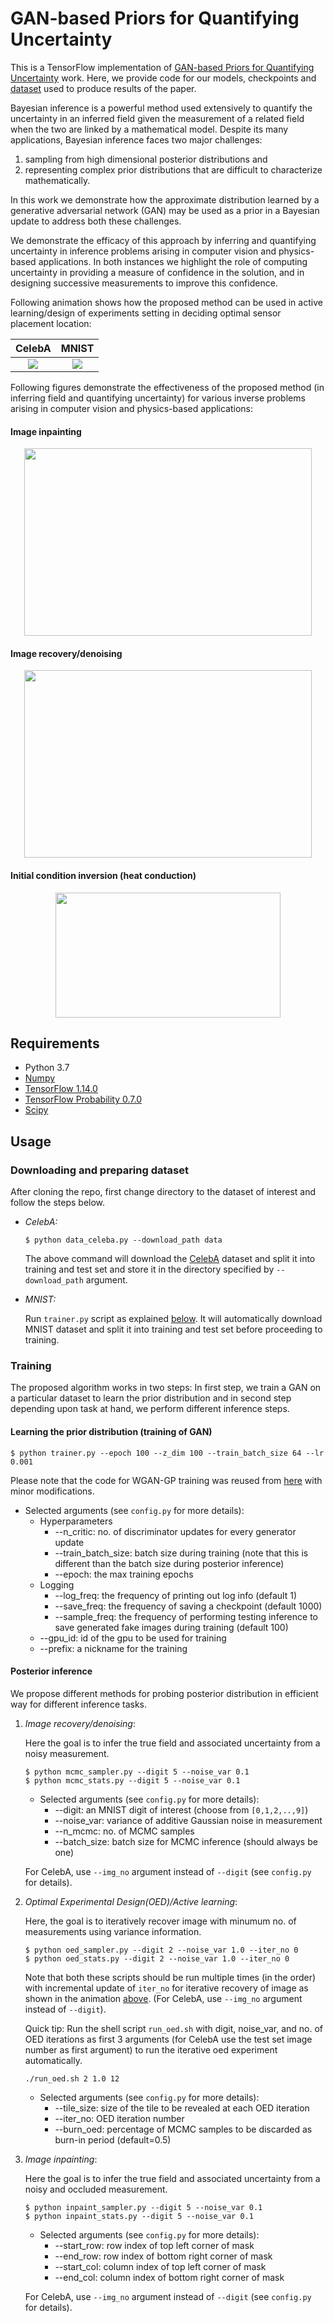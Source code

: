 # GAN-based Priors for Quantifying Uncertainty
This is a TensorFlow implementation of [GAN-based Priors for Quantifying Uncertainty](https://arxiv.org/abs/2003.12597)
work. Here, we provide code for our models, checkpoints and [dataset](https://github.com/dhruvpatel108/GANPriors/blob/master/README.md#downloading-and-preparing-dataset) used to produce results of the paper.

Bayesian inference is a powerful method used extensively to quantify the uncertainty in an inferred field given the measurement of a related field
when the two are linked by a mathematical model. Despite its many applications, Bayesian inference faces two major 
challenges: 
1. sampling from high dimensional posterior distributions and 
2. representing complex prior distributions that are difficult to characterize mathematically. 

In this work we demonstrate how the approximate distribution learned by a generative adversarial network (GAN) may be used as a
prior in a Bayesian update to address both these challenges.

We demonstrate the efficacy of this approach by inferring and 
quantifying uncertainty in inference problems arising in computer vision and physics-based applications. 
In both instances we highlight the role of computing uncertainty in providing a measure of confidence in the solution,
and in designing successive measurements to improve this confidence. 

Following animation shows how the proposed method can be used in active learning/design of experiments setting in deciding
optimal sensor placement location:

CelebA             |  MNIST
:-------------------------:|:-------------------------:
![](https://github.com/dhruvpatel108/GANPriors/blob/master/images/celeba_oed.gif)  |  ![](https://github.com/dhruvpatel108/GANPriors/blob/master/images/mnist_oed.gif)

Following figures demonstrate the effectiveness of the proposed method (in inferring field and quantifying uncertainty) for
various inverse problems arising in computer vision and physics-based applications: 
#### Image inpainting
<p align="center">
  <img width="460" height="300" src="https://github.com/dhruvpatel108/GANPriors/blob/master/images/mnist_inpaint.png">
</p>

#### Image recovery/denoising
<p align="center">
  <img width="460" height="300" src="https://github.com/dhruvpatel108/GANPriors/blob/master/images/celeba_recovery.png">
</p>

#### Initial condition inversion (heat conduction)
<p align="center">
  <img width="360" height="200" src="https://github.com/dhruvpatel108/GANPriors/blob/master/images/ic_inversion.png">
</p>

## Requirements
* Python 3.7
* [Numpy](https://numpy.org/)
* [TensorFlow 1.14.0](https://github.com/tensorflow/tensorflow/releases)
* [TensorFlow Probability 0.7.0](https://github.com/tensorflow/probability/releases)
* [Scipy](https://www.scipy.org/install.html)

## Usage
### Downloading and preparing dataset
After cloning the repo, first change directory to the dataset of interest and follow the steps below.
* *CelebA:*
  ```
  $ python data_celeba.py --download_path data
  ```
  The above command will download the [CelebA](http://mmlab.ie.cuhk.edu.hk/projects/CelebA.html) dataset and split it into training and test set and store it in the directory specified by `--download_path` argument.
* *MNIST:*

  Run `trainer.py` script as explained [below](https://github.com/iclr-2020/BI-GANP/blob/master/README.md#learning-the-prior-distribution-training-of-gan). It will automatically download MNIST dataset and split it into training and test set before proceeding to training.

### Training 
The proposed algorithm works in two steps: In first step, we train a GAN on a particular dataset to learn the prior distribution and in second step depending upon task at hand, we perform different inference steps.
 
#### Learning the prior distribution (training of GAN)
```
$ python trainer.py --epoch 100 --z_dim 100 --train_batch_size 64 --lr 0.001
```
Please note that the code for WGAN-GP training was reused from [here](https://github.com/LynnHo/DCGAN-LSGAN-WGAN-GP-DRAGAN-Tensorflow-2/tree/v1) with minor modifications.
* Selected arguments (see `config.py` for more details):
  * Hyperparameters
    * --n_critic: no. of discriminator updates for every generator update
    * --train_batch_size: batch size during training (note that this is different than the batch size during posterior inference)
    * --epoch: the max training epochs
  * Logging
    * --log_freq: the frequency of printing out log info (default 1)
    * --save_freq: the frequency of saving a checkpoint (default 1000)
    * --sample_freq: the frequency of performing testing inference to save generated fake images during training (default 100)
  * --gpu_id: id of the gpu to be used for training
  * --prefix: a nickname for the training

#### Posterior inference
We propose different methods for probing posterior distribution in efficient way for different inference tasks.
 1. *Image recovery/denoising*:

    Here the goal is to infer the true field and associated uncertainty from a noisy measurement.
    ```
    $ python mcmc_sampler.py --digit 5 --noise_var 0.1
    $ python mcmc_stats.py --digit 5 --noise_var 0.1
    ```
    * Selected arguments (see `config.py` for more details):
      * --digit: an MNIST digit of interest (choose from `[0,1,2,..,9]`)
      * --noise_var: variance of additive Gaussian noise in measurement
      * --n_mcmc: no. of MCMC samples
      * --batch_size: batch size for MCMC inference (should always be one)
      
    For CelebA, use `--img_no` argument instead of `--digit` (see `config.py` for details).
 2. *Optimal Experimental Design(OED)/Active learning*:

    Here, the goal is to iteratively recover image with minumum no. of measurements using variance information.
    ```
    $ python oed_sampler.py --digit 2 --noise_var 1.0 --iter_no 0   
    $ python oed_stats.py --digit 2 --noise_var 1.0 --iter_no 0     
    ```
    Note that both these scripts should be run multiple times (in the order) with incremental update of `iter_no` for iterative recovery of image as shown in the animation [above](https://github.com/iclr-2020/BI-GANP/new/master?readme=1#quantifying-uncertainty-with-gan-based-priors). (For CelebA, use `--img_no` argument instead of `--digit`).

    Quick tip: Run the shell script `run_oed.sh` with digit, noise_var, and no. of OED iterations as first 3 arguments (for 
CelebA use the test set image number as first argument) to run the iterative oed experiment automatically.
    ```
    ./run_oed.sh 2 1.0 12
    ```
     * Selected arguments (see `config.py` for more details):
        * --tile_size: size of the tile to be revealed at each OED iteration
        * --iter_no: OED iteration number
        * --burn_oed: percentage of MCMC samples to be discarded as burn-in period (default=0.5) 
    
 3. *Image inpainting*:

    Here the goal is to infer the true field and associated uncertainty from a noisy and occluded measurement.
    ```
    $ python inpaint_sampler.py --digit 5 --noise_var 0.1
    $ python inpaint_stats.py --digit 5 --noise_var 0.1
    ```
    * Selected arguments (see `config.py` for more details):
      * --start_row: row index of top left corner of mask
      * --end_row: row index of bottom right corner of mask
      * --start_col: column index of top left corner of mask
      * --end_col: column index of bottom right corner of mask
     
      
    For CelebA, use `--img_no` argument instead of `--digit` (see `config.py` for details).

